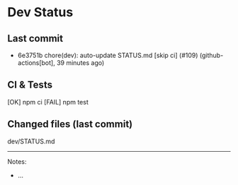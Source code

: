 # Dev Status

## Last commit
- 6e3751b chore(dev): auto-update STATUS.md [skip ci] (#109) (github-actions[bot], 39 minutes ago)
## CI & Tests
[OK] npm ci
[FAIL] npm test

## Changed files (last commit)
dev/STATUS.md

---
Notes:
- ...
